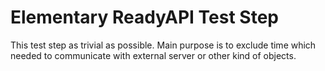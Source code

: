 # Elementary ReadyAPI Test Step
This test step as trivial as possible. 
Main purpose is to exclude time which needed to communicate with external server or other kind of objects.
